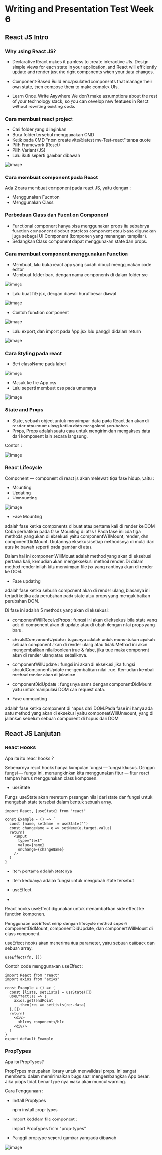 # Writing and Presentation Test Week 6

## React JS Intro 

### Why using React JS?

- Declarative
React makes it painless to create interactive UIs. Design simple views for each state in your application, 
and React will efficiently update and render just the right components when your data changes.

- Component-Based
Build encapsulated components that manage their own state, then compose them to make complex UIs.

- Learn Once, Write Anywhere
We don’t make assumptions about the rest of your technology stack, so you can develop new features in React without rewriting existing code.

### Cara membuat react project

- Cari folder yang diinginkan
- Buka folder tersebut menggunakan CMD
- Ketik pada CMD "npm create vite@latest my-Test-react" tanpa quote
- Pilih Framework (React)
- Pilih Variant (JS)
- Lalu ikuti seperti gambar dibawah

![image](https://user-images.githubusercontent.com/80618060/198893989-3b0925ad-2fb1-46d5-a623-581b9a2f909c.png)


### Cara membuat component pada React 

Ada 2 cara membuat component pada react JS, yaitu dengan :

- Menggunakan Fucntion 
- Menggunakan Class

### Perbedaan Class dan Fucntion Component

- Functional component hanya bisa menggunakan props itu sebabnya function component disebut stateless component atau biasa digunakan juga sebagai UI Component (komponen yang menangani tampilan).
- Sedangkan Class component dapat menggunakan state dan props.

### Cara membuat component menggunakan Function 

- Membuat, lalu buka react app yang sudah dibuat menggunakan code editor
- Membuat folder baru dengan nama components di dalam folder src

![image](https://user-images.githubusercontent.com/80618060/198893286-f5465a54-c9c1-4b5e-b857-eb813c95d455.png)

- Lalu buat file jsx, dengan diawali huruf besar diawal

![image](https://user-images.githubusercontent.com/80618060/198893316-da769c2b-d534-4cb5-848c-ecc21b2395f9.png)

- Contoh function component 

![image](https://user-images.githubusercontent.com/80618060/198893345-719caf27-d5dc-4893-a425-863a4c62daed.png)

- Lalu export, dan import pada App.jsx lalu panggil didalam return

![image](https://user-images.githubusercontent.com/80618060/198893379-9800fe62-1202-49e0-b1fa-6bee98deac70.png)

### Cara Styling pada react

- Beri className pada label

![image](https://user-images.githubusercontent.com/80618060/198893636-ceba82a3-662a-444f-8214-5b96326a48e2.png)

- Masuk ke file App.css
- Lalu seperti membuat css pada umumnya 

![image](https://user-images.githubusercontent.com/80618060/198893655-4573b2ad-cff7-4dec-8920-a9228be5f325.png)

### State and Props

- State, sebuah object untuk menyimpan data pada React dan akan di render atau muat ulang ketika data mengalami perubahan
- Props, Props adalah suatu cara untuk mengirim dan mengakses data dari komponent lain secara langsung.

Contoh : 

![image](https://user-images.githubusercontent.com/80618060/198895534-e2edf99a-c3a6-4e50-9f57-58c9325aae58.png)

### React Lifecycle

Component — component di react js akan melewati tiga fase hidup, yaitu :

- Mounting
- Updating
- Unmounting

![image](https://user-images.githubusercontent.com/80618060/198962277-6e7313db-2479-4fb6-9e47-32f9a342c4b8.png)

- Fase Mounting 

adalah fase ketika components di buat atau pertama kali di render ke DOM Coba perhatikan pada fase Mounting di atas ! Pada fase ini ada tiga methods yang akan di eksekusi yaitu componentWillMount, render, dan componentDidMount. Urutannya eksekusi setiap methodsnya di mulai dari atas ke bawah seperti pada gambar di atas.

Dalam hal ini componentWillMount adalah method yang akan di eksekusi pertama kali, kemudian akan mengeksekusi method render. Di dalam method render inilah kita menyimpan file jsx yang nantinya akan di render ke DOM.

- Fase updating 

adalah fase ketika sebuah component akan di render ulang, biasanya ini terjadi ketika ada perubahan pada state atau props yang mengakibatkan perubahan DOM.

Di fase ini adalah 5 methods yang akan di eksekusi :

  - componentWillReceiveProps : fungsi ini akan di eksekusi bila state yang ada di component akan di update atau di ubah dengan nilai props yang baru.
  - shouldComponentUpdate : tugasnya adalah untuk menentukan apakah sebuah component akan di render ulang atau tidak.Method ini akan mengembalikan nilai boolean true & false, jika true maka component akan di render ulang atau sebaliknya.
  - componentWillUpdate : fungsi ini akan di eksekusi jika fungsi shouldComponentUpdate mengembalikan nilai true.
  Kemudian kembali method render akan di jalankan
  - componentDidUpdate : fungsinya sama dengan componentDidMount yaitu untuk manipulasi DOM dan request data.

- Fase unmounting 

adalah fase ketika component di hapus dari DOM.Pada fase ini hanya ada satu method yang akan di eksekusi yaitu componentWillUnmount, yang di jalankan sebelum sebuah component di hapus dari DOM

## React JS Lanjutan

### React Hooks

Apa itu itu react hooks ?

Sebenarnya react hooks hanya kumpulan fungsi — fungsi khusus. Dengan fungsi — fungsi ini, memungkinkan kita menggunakan fitur — fitur react tampah harus menggunakan class komponen.

- useState 

Fungsi useState akan mereturn pasangan nilai dari state dan fungsi untuk mengubah state tersebut dalam bentuk sebuah array.

    import React, {useState} from "react"

    const Example = () => {
      const [name, setName] = useState("")
      const changeName = e => setName(e.target.value)
      return(
        <input
          type="text"
          value={name}
          onChange={changeName}
        />
      )
    }    
    
- Item pertama adalah statenya
- Item keduanya adalah fungsi untuk mengubah state tersebut

- useEffect
- 
React hooks useEffect digunakan untuk menambahkan side effect ke function komponen.

Penggunaan useEffect mirip dengan lifecycle method seperti componentDidMount, componentDidUpdate, dan componentWillMount di class component.

useEffect hooks akan menerima dua parameter, yaitu sebuah callback dan sebuah array.

    useEffect(fn, [])
    
Contoh code menggunakan useEffect : 

    import React from "react"
    import axios from "axios"

    const Example = () => {
      const [lists, setLists] = useState([])
      useEffect(() => {
        axios.get(endPoint)
          .then(res => setLists(res.data)
      },[])
      return(
        <div>
          <h1>my component</h1>
        <div/>
      )
    }
    export default Example

### PropTypes

Apa itu PropTypes?

PropTypes merupakan library untuk menvalidasi props. Ini sangat membantu dalam meminimalkan bugs saat mengembangkan App besar. Jika props tidak benar type nya maka akan muncul warning.

Cara Penggunaan : 

- Install Proptypes 
  
    npm install prop-types
    
- Import kedalam file component : 

    import PropTypes from "prop-types"

- Panggil proptype seperti gambar yang ada dibawah 

![image](https://user-images.githubusercontent.com/80618060/198964326-800eb2fb-8f7f-448b-a88c-bdf396214d6a.png)
